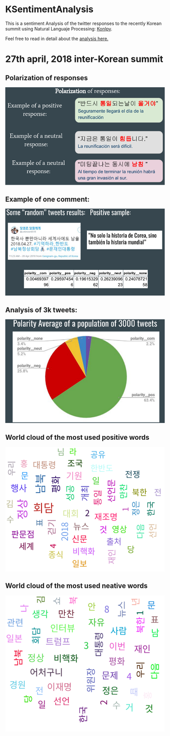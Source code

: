 # KSentimentAnalysis
This is a sentiment Analysis of the twitter responses to the recently Korean summit using Natural Languaje Processing: [Konlpy](https://github.com/konlpy/konlpy). 

Feel free to read in detail about the [analysis here.](https://github.com/jiapulidoar/KSentimentAnalysis/blob/master/Jimmy.pdf) 

# 27th april, 2018 inter-Korean summit 


## Polarization of responses 

![polarization](images/polarization.png)

## Example of one comment:

![comment](images/example_comment.png)

## Analysis of 3k tweets:


![3000](images/3000.png)


## World cloud of the most used positive words

![cloudpos](wordcloudPOS.png)

## World cloud of the most used neative words

![cloudneg](wordcloudNeg.png)

